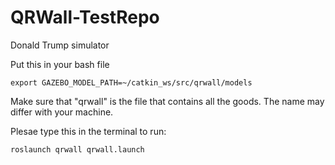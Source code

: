 # QRWall-TestRepo
Donald Trump simulator


Put this in your bash file
```
export GAZEBO_MODEL_PATH=~/catkin_ws/src/qrwall/models
```
Make sure that "qrwall" is the file that contains all the goods. The name may differ with your machine.

Plesae type this in the terminal to run:
```
roslaunch qrwall qrwall.launch
```
